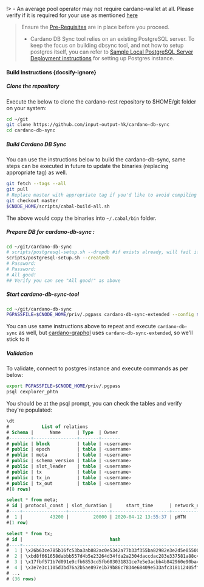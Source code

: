 !> - An average pool operator may not require cardano-wallet at all. Please verify if it is required for your use as mentioned [here](build.md#components)

> Ensure the [Pre-Requisites](basics.md#pre-requisites) are in place before you proceed.
>- Cardano DB Sync tool relies on an existing PostgreSQL server. To keep the focus on building dbsync tool, and not how to setup postgres itself, you can refer to [Sample Local PostgreSQL Server Deployment instructions](Appendix/postgres.md) for setting up Postgres instance.

#### Build Instructions {docsify-ignore}

##### Clone the repository

Execute the below to clone the cardano-rest repository to $HOME/git folder on your system:

``` bash
cd ~/git
git clone https://github.com/input-output-hk/cardano-db-sync
cd cardano-db-sync
```

##### Build Cardano DB Sync

You can use the instructions below to build the cardano-db-sync, same steps can be executed in future to update the binaries (replacing appropriate tag) as well.

``` bash
git fetch --tags --all
git pull
# Replace master with appropriate tag if you'd like to avoid compiling against master
git checkout master
$CNODE_HOME/scripts/cabal-build-all.sh
```
The above would copy the binaries into `~/.cabal/bin` folder.

##### Prepare DB for cardano-db-sync :
``` bash
cd ~/git/cardano-db-sync
# scripts/postgresql-setup.sh --dropdb #if exists already, will fail if it doesnt - thats OK
scripts/postgresql-setup.sh --createdb
# Password:
# Password:
# All good!
## Verify you can see "All good!" as above
```

##### Start cardano-db-sync-tool
``` bash
cd ~/git/cardano-db-sync
PGPASSFILE=$CNODE_HOME/priv/.pgpass cardano-db-sync-extended --config $CNODE_HOME/files/config.json --genesis-file $CNODE_HOME/files/genesis.json --socket-path $CNODE_HOME/sockets/node0.socket --schema-dir schema/
```

You can use same instructions above to repeat and execute `cardano-db-sync` as well, but [cardano-graphql](Build/graphql.md) uses `cardano-db-sync-extended`, so we'll stick to it

##### Validation

To validate, connect to postgres instance and execute commands as per below:

``` bash
export PGPASSFILE=$CNODE_HOME/priv/.pgpass
psql cexplorer_phtn
```

You should be at the psql prompt, you can check the tables and verify they're populated:

``` sql
\dt
#            List of relations
# Schema |      Name      | Type  | Owner
#--------+----------------+-------+-------
# public | block          | table | <username>
# public | epoch          | table | <username>
# public | meta           | table | <username>
# public | schema_version | table | <username>
# public | slot_leader    | table | <username>
# public | tx             | table | <username>
# public | tx_in          | table | <username>
# public | tx_out         | table | <username>
#(8 rows)

select * from meta;
# id | protocol_const | slot_duration |     start_time      | network_name
#----+----------------+---------------+---------------------+--------------
#  1 |          43200 |         20000 | 2020-04-12 13:55:37 | pHTN
#(1 row)

select * from tx;
# id |                                hash                                | block | fee |     out_sum      | size
#----+--------------------------------------------------------------------+-------+-----+------------------+------
#  1 | \x26b63ce785b16fc53ba3ab882ac0e5342a77b33f355ba82982e3e2d5e05500df |     1 |   0 |       1000000000 |    0
#  2 | \xbd8f661658dabbb557d4b5e23264d34fda2a2304daccdac283e337581a88c479 |     1 |   0 |   62499975000000 |    0
#  3 | \x17fbf571b7d091e9cfb6853cd5fb603031831ce7e5e3acbb4b842960e90ba419 |     1 |   0 |   62499975000000 |    0
#  4 | \x3e7e3c1105d3bd76a2b5ae897e1b79b86c7834e68409e533afc318112405ff69 |     1 |   0 |   62499975000000 |    0
# ...
# (36 rows)
```
